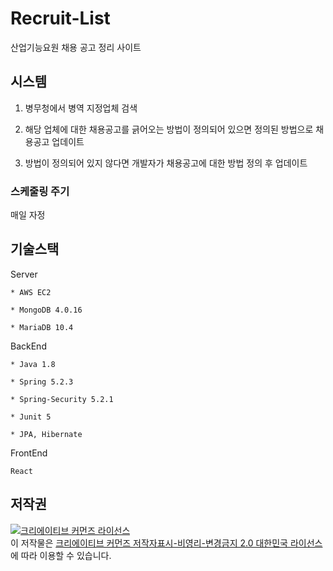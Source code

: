 # Recruit-List
산업기능요원 채용 공고 정리 사이트

## 시스템

1. 병무청에서 병역 지정업체 검색

2. 해당 업체에 대한 채용공고를 긁어오는 방법이 정의되어 있으면 정의된 방법으로 채용공고 업데이트

3. 방법이 정의되어 있지 않다면 개발자가 채용공고에 대한 방법 정의 후 업데이트

### 스케줄링 주기

  매일 자정

## 기술스택

  Server
    
    * AWS EC2

    * MongoDB 4.0.16

    * MariaDB 10.4

  BackEnd

    * Java 1.8

    * Spring 5.2.3

    * Spring-Security 5.2.1

    * Junit 5

    * JPA, Hibernate

  FrontEnd

    React

## 저작권

<a rel="license" href="http://creativecommons.org/licenses/by-nc-nd/2.0/kr/"><img alt="크리에이티브 커먼즈 라이선스" style="border-width:0" src="https://i.creativecommons.org/l/by-nc-nd/2.0/kr/88x31.png" /></a><br />이 저작물은 <a rel="license" href="http://creativecommons.org/licenses/by-nc-nd/2.0/kr/">크리에이티브 커먼즈 저작자표시-비영리-변경금지 2.0 대한민국 라이선스</a>에 따라 이용할 수 있습니다.
